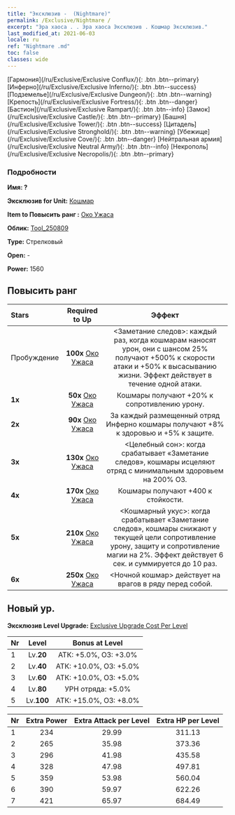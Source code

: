 ```yaml
---
title: "Эксклюзив -  (Nightmare)"
permalink: /Exclusive/Nightmare /
excerpt: "Эра хаоса . . Эра хаоса Эксклюзив . Кошмар Эксклюзив."
last_modified_at: 2021-06-03
locale: ru
ref: "Nightmare .md"
toc: false
classes: wide
---
```

 [Гармония](/ru/Exclusive/Exclusive Conflux/){: .btn .btn--primary} [Инферно](/ru/Exclusive/Exclusive Inferno/){: .btn .btn--success} [Подземелье](/ru/Exclusive/Exclusive Dungeon/){: .btn .btn--warning} [Крепость](/ru/Exclusive/Exclusive Fortress/){: .btn .btn--danger} [Бастион](/ru/Exclusive/Exclusive Rampart/){: .btn .btn--info} [Замок](/ru/Exclusive/Exclusive Castle/){: .btn .btn--primary} [Башня](/ru/Exclusive/Exclusive Tower/){: .btn .btn--success} [Цитадель](/ru/Exclusive/Exclusive Stronghold/){: .btn .btn--warning} [Убежище](/ru/Exclusive/Exclusive Cove/){: .btn .btn--danger} [Нейтральная армия](/ru/Exclusive/Exclusive Neutral Army/){: .btn .btn--info} [Некрополь](/ru/Exclusive/Exclusive Necropolis/){: .btn .btn--primary} 

### Подробности
 **Имя: ?** 

 **Эксклюзив for Unit:** [Кошмар](/ru/units/Nightmare/) 

 **Item to Повысить ранг :** [Око Ужаса](/ItemsRU/con_985/)

 **Облик:** [Tool_250809](/ItemsRU/con_653/)

 **Type:** Стрелковый

 **Open:** -

 **Power:** 1560

## Повысить ранг 

  |     Stars    |  Required to Up | Эффект |
  |:-------------|:---------------:|:---------------:|
  |  Пробуждение  | **100x** [Око Ужаса](/ItemsRU/con_985/) | <Заметание следов>: каждый раз, когда кошмарам наносят урон, они с шансом 25% получают +500% к скорости атаки и +50% к высасыванию жизни. Эффект действует в течение одной атаки. |
  | **1x** <i class="fas fa-star"/> | **50x** [Око Ужаса](/ItemsRU/con_985/) | Кошмары получают +20% к сопротивлению урону. |
  | **2x** <i class="fas fa-star"/> | **90x** [Око Ужаса](/ItemsRU/con_985/) | За каждый размещенный отряд Инферно кошмары получают +8% к здоровью и +5% к защите. |
  | **3x** <i class="fas fa-star"/> | **130x** [Око Ужаса](/ItemsRU/con_985/) | <Целебный сон>: когда срабатывает «Заметание следов», кошмары исцеляют отряд с минимальным здоровьем на 200% ОЗ. |
  | **4x** <i class="fas fa-star"/> | **170x** [Око Ужаса](/ItemsRU/con_985/) | Кошмары получают +400 к стойкости. |
  | **5x** <i class="fas fa-star"/> | **210x** [Око Ужаса](/ItemsRU/con_985/) | <Кошмарный укус>: когда срабатывает «Заметание следов», кошмары снижают у текущей цели сопротивление урону, защиту и сопротивление магии на 2%. Эффект действует 6 сек. и суммируется до 10 раз. |
  | **6x** <i class="fas fa-star"/> | **250x** [Око Ужаса](/ItemsRU/con_985/) | <Ночной кошмар> действует на врагов в ряду перед собой. |


## Новый ур.
 **Эксклюзив Level Upgrade:** [Exclusive Upgrade Cost Per Level](/Exclusive/ExclusiveUpgradeCostPerLevel/)

  |  Nr  |   Level  | Bonus at Level |
  |:-----|:--------:|:--------------:|
  | 1 | Lv.**20** | АТК: +5.0%, ОЗ: +3.0% |
  | 2 | Lv.**40** | АТК: +10.0%, ОЗ: +5.0% |
  | 3 | Lv.**60** | АТК: +10.0%, ОЗ: +5.0% |
  | 4 | Lv.**80** | УРН отряда: +5.0% |
  | 5 | Lv.**100** | АТК: +15.0%, ОЗ: +8.0% |


  |  Nr  |  Extra Power | Extra Attack per Level | Extra HP per Level |
  |:-----|:--------:|:--------:|:--------:|
  | 1 | 234 | 29.99 | 311.13 |
  | 2 | 265 | 35.98 | 373.36 |
  | 3 | 296 | 41.98 | 435.58 |
  | 4 | 328 | 47.98 | 497.81 |
  | 5 | 359 | 53.98 | 560.04 |
  | 6 | 390 | 59.97 | 622.26 |
  | 7 | 421 | 65.97 | 684.49 |


